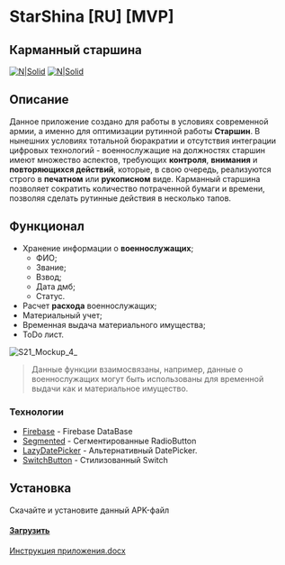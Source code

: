 # StarShina [RU] [MVP]
## Карманный старшина

[![N|Solid](https://imageup.ru/img60/4006199/android_studio_trademarksvg-1.jpg)](https://developer.android.com/)            [![N|Solid](https://imageup.ru/img199/4006205/1280px-firebase_logosvg-1.jpg)](https://firebase.google.com/)




## Описание
Данное приложение создано для работы в условиях современной армии, а именно для оптимизации рутинной работы **Старшин**.
В нынешних условиях тотальной бюракратии и отсутствия интеграции цифровых технологий - военнослужащие на должностях старшин имеют множество аспектов, требующих **контроля**, **внимания** и **повторяющихся действий**, которые, в свою очередь, реализуются строго в **печатном** или **рукописном** виде.
Карманный старшина позволяет сократить количество потраченной бумаги и времени, позволяя сделать рутинные действия в несколько тапов.


## Функционал

- Хранение информации о **военнослужащих**;
    - ФИО;
    - Звание;
    - Взвод;
    - Дата дмб;
    - Статус.
- Расчет **расхода** военнослужащих;
- Материальный учет;
- Временная выдача материального имущества;
- ToDo лист.

![S21_Mockup_4_](https://user-images.githubusercontent.com/37842668/186196411-269cfc0d-b930-434a-aae1-f6878e4f2c97.png)

> Данные функции взаимосвязаны, например, 
данные о военнослужащих могут быть использованы для временной выдачи
как и материальное имущество.


### Технологии

- [Firebase] - Firebase DataBase
- [Segmented] - Сегментированные RadioButton
- [LazyDatePicker] - Альтернативный DatePicker.
- [SwitchButton] - Стилизованный Switch


## Установка

Скачайте и установите данный APK-файл
#### [Загрузить]


   
   [Загрузить]: <https://drive.google.com/file/d/1M3hh4cUi2WhllMOEJxGpQdrfB6KcLjpA/view?usp=sharing>
   [Firebase]: <https://firebase.google.com/>
   [SwitchButton]: <https://github.com/zcweng/SwitchButton>
   [Segmented]: <https://github.com/Kaopiz/android-segmented-control>
   [LazyDatePicker]: <https://github.com/lopspower/LazyDatePicker>
   
   [Инструкция приложения.docx](https://github.com/Atax1a/StarShina/files/9404395/default.docx)

   
